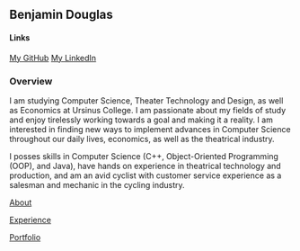 ## Benjamin Douglas

#### Links
[My GitHub](https://github.com/bentdoug)    [My LinkedIn](https://linkedin.com/in/benjamin-douglas-1a761518b)

### Overview

I am studying Computer Science, Theater Technology and Design, as well as Economics at Ursinus College. I am passionate about my fields of study and enjoy tirelessly working towards a goal and making it a reality. I am interested in finding new ways to implement advances in Computer Science throughout our daily lives, economics, as well as the theatrical industry.

I posses skills in Computer Science (C++, Object-Oriented Programming (OOP), and Java), have hands on experience in theatrical technology and production, and am an avid cyclist with customer service experience as a salesman and mechanic in the cycling industry. 

[About](./about.html)

[Experience](./experience)

[Portfolio](./portfolio.html)
